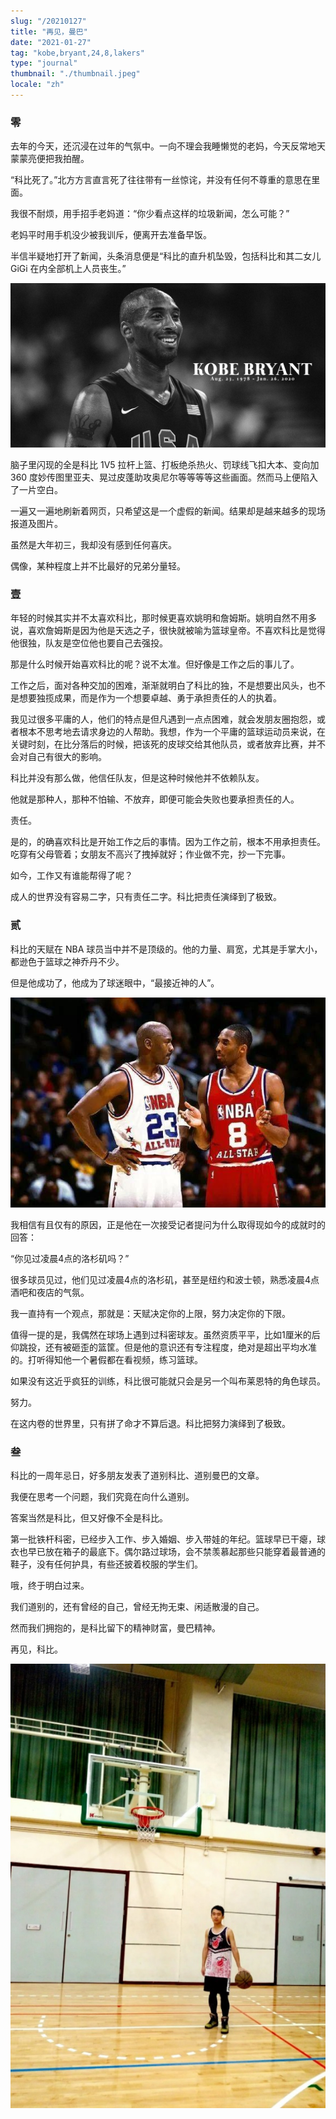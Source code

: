 ```yaml
---
slug: "/20210127"
title: "再见，曼巴"
date: "2021-01-27"
tag: "kobe,bryant,24,8,lakers"
type: "journal"
thumbnail: "./thumbnail.jpeg"
locale: "zh"
---
```


### 零

去年的今天，还沉浸在过年的气氛中。一向不理会我睡懒觉的老妈，今天反常地天蒙蒙亮便把我拍醒。

“科比死了。”北方方言直言死了往往带有一丝惊诧，并没有任何不尊重的意思在里面。

我很不耐烦，用手招手老妈道：“你少看点这样的垃圾新闻，怎么可能？”

老妈平时用手机没少被我训斥，便离开去准备早饭。

半信半疑地打开了新闻，头条消息便是“科比的直升机坠毁，包括科比和其二女儿 GiGi 在内全部机上人员丧生。”

![](./kobe.jpg)

脑子里闪现的全是科比 1V5 拉杆上篮、打板绝杀热火、罚球线飞扣大本、变向加 360 度妙传图里亚夫、晃过皮蓬助攻奥尼尔等等等等这些画面。然而马上便陷入了一片空白。

一遍又一遍地刷新着网页，只希望这是一个虚假的新闻。结果却是越来越多的现场报道及图片。

虽然是大年初三，我却没有感到任何喜庆。

偶像，某种程度上并不比最好的兄弟分量轻。

### 壹

年轻的时候其实并不太喜欢科比，那时候更喜欢姚明和詹姆斯。姚明自然不用多说，喜欢詹姆斯是因为他是天选之子，很快就被喻为篮球皇帝。不喜欢科比是觉得他很独，队友是空位他也要自己去强投。

那是什么时候开始喜欢科比的呢？说不太准。但好像是工作之后的事儿了。

工作之后，面对各种交加的困难，渐渐就明白了科比的独，不是想要出风头，也不是想要独揽成果，而是作为一个想要卓越、勇于承担责任的人的执着。

我见过很多平庸的人，他们的特点是但凡遇到一点点困难，就会发朋友圈抱怨，或者根本不思考地去请求身边的人帮助。我想，作为一个平庸的篮球运动员来说，在关键时刻，在比分落后的时候，把该死的皮球交给其他队员，或者放弃比赛，并不会对自己有很大的影响。

科比并没有那么做，他信任队友，但是这种时候他并不依赖队友。

他就是那种人，那种不怕输、不放弃，即便可能会失败也要承担责任的人。

责任。

是的，的确喜欢科比是开始工作之后的事情。因为工作之前，根本不用承担责任。吃穿有父母管着；女朋友不高兴了拽掉就好；作业做不完，抄一下完事。

如今，工作又有谁能帮得了呢？

成人的世界没有容易二字，只有责任二字。科比把责任演绎到了极致。

### 贰

科比的天赋在 NBA 球员当中并不是顶级的。他的力量、肩宽，尤其是手掌大小，都逊色于篮球之神乔丹不少。

但是他成功了，他成为了球迷眼中，“最接近神的人”。

![](./kobe-and-jordan.jpg)

我相信有且仅有的原因，正是他在一次接受记者提问为什么取得现如今的成就时的回答：

“你见过凌晨4点的洛杉矶吗？”

很多球员见过，他们见过凌晨4点的洛杉矶，甚至是纽约和波士顿，熟悉凌晨4点酒吧和夜店的气氛。

我一直持有一个观点，那就是：天赋决定你的上限，努力决定你的下限。

值得一提的是，我偶然在球场上遇到过科密球友。虽然资质平平，比如1厘米的后仰跳投，还有被砸歪的篮筐。但是他的意识还有专注程度，绝对是超出平均水准的。打听得知他一个暑假都在看视频，练习篮球。

如果没有这近乎疯狂的训练，科比很可能就只会是另一个叫布莱恩特的角色球员。

努力。

在这内卷的世界里，只有拼了命才不算后退。科比把努力演绎到了极致。

### 叁

科比的一周年忌日，好多朋友发表了道别科比、道别曼巴的文章。

我便在思考一个问题，我们究竟在向什么道别。

答案当然是科比，但又好像不全是科比。

第一批铁杆科密，已经步入工作、步入婚姻、步入带娃的年纪。篮球早已干瘪，球衣也早已放在箱子的最底下。偶尔路过球场，会不禁羡慕起那些只能穿着最普通的鞋子，没有任何护具，有些还披着校服的学生们。

哦，终于明白过来。

我们道别的，还有曾经的自己，曾经无拘无束、闲适散漫的自己。

然而我们拥抱的，是科比留下的精神财富，曼巴精神。

再见，科比。

![科比九代，2016年于香港浸会大学篮球馆](./self.jpg)
